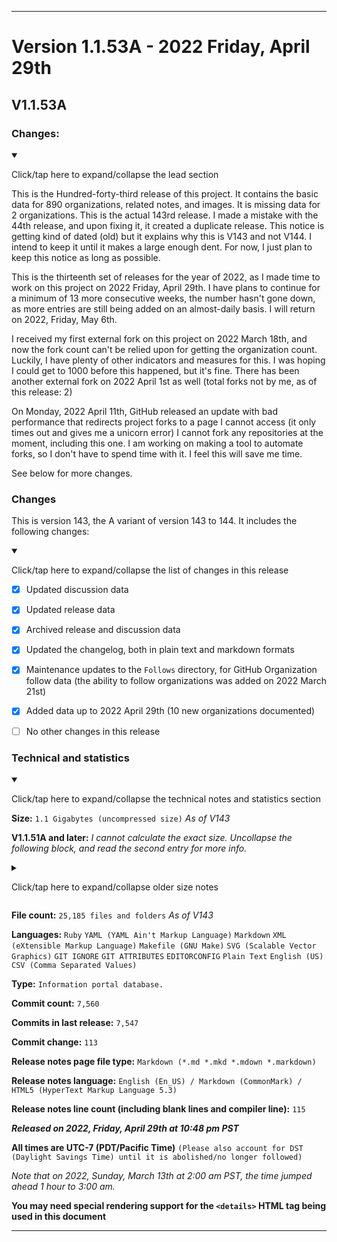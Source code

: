 ***

# Version 1.1.53A - 2022 Friday, April 29th

## V1.1.53A

### Changes:

<details open><summary><p lang="en">Click/tap here to expand/collapse the lead section</p></summary>

This is the Hundred-forty-third release of this project. It contains the basic data for 890 organizations, related notes, and images. It is missing data for 2 organizations. This is the actual 143rd release. I made a mistake with the 44th release, and upon fixing it, it created a duplicate release. This notice is getting kind of dated (old) but it explains why this is V143 and not V144. I intend to keep it until it makes a large enough dent. For now, I just plan to keep this notice as long as possible.

This is the thirteenth set of releases for the year of 2022, as I made time to work on this project on 2022 Friday, April 29th. I have plans to continue for a minimum of 13 more consecutive weeks, the number hasn't gone down, as more entries are still being added on an almost-daily basis. I will return on 2022, Friday, May 6th.

I received my first external fork on this project on 2022 March 18th, and now the fork count can't be relied upon for getting the organization count. Luckily, I have plenty of other indicators and measures for this. I was hoping I could get to 1000 before this happened, but it's fine. There has been another external fork on 2022 April 1st as well (total forks not by me, as of this release: 2)

On Monday, 2022 April 11th, GitHub released an update with bad performance that redirects project forks to a page I cannot access (it only times out and gives me a unicorn error) I cannot fork any repositories at the moment, including this one. I am working on making a tool to automate forks, so I don't have to spend time with it. I feel this will save me time. 

See below for more changes.

</details>

### Changes

This is version 143, the A variant of version 143 to 144. It includes the following changes:

<details open><summary><p>Click/tap here to expand/collapse the list of changes in this release</p></summary>

- [x] Updated discussion data

- [x] Updated release data

- [x] Archived release and discussion data

<!--
- [x] Updated security info
!-->

<!--
- [x] Updated the main `README.md` file
!-->

- [x] Updated the changelog, both in plain text and markdown formats

- [x] Maintenance updates to the `Follows` directory, for GitHub Organization follow data (the ability to follow organizations was added on 2022 March 21st)

<!--
- [x] Added the `ACRONYMS.md` file to list acronyms used on this project
!-->

<!--
- [x] Deleted 3 `IGNORE.md` files
!-->

<!--
- [x] Began adding support for 2022 data
!-->

- [x] Added data up to 2022 April 29th (10 new organizations documented)

- [ ] No other changes in this release

<!--
- [x] Updated Git navigation data
!-->

</details>

### Technical and statistics

<details open><summary><p lang="en">Click/tap here to expand/collapse the technical notes and statistics section</p></summary>

**Size:** `1.1 Gigabytes (uncompressed size)` _As of V143_

**V1.1.51A and later:** _I cannot calculate the exact size. Uncollapse the following block, and read the second entry for more info._

<details><summary><p lang="en">Click/tap here to expand/collapse older size notes</p></summary>

1. _Why is this release so much larger? **(V1.1.48A)** A large image file (8.137 megabytes) was used more than 2 times, and there was a significant increase in documentation, along with other large image files, and clones of the changelog and security log._

2. _I can no longer document the exact size of the project **(V1.1.51A)** the project has exceeded 1000 Megabytes in size, and I can't cover the size down to the exact megabyte anymore, as I don't have any Linux software to do this yet._

</details>

**File count:** `25,185 files and folders` _As of V143_

**Languages:** `Ruby` `YAML (YAML Ain't Markup Language)` `Markdown` `XML (eXtensible Markup Language)` `Makefile (GNU Make)` `SVG (Scalable Vector Graphics)` `GIT IGNORE` `GIT ATTRIBUTES` `EDITORCONFIG` `Plain Text` `English (US)` `CSV (Comma Separated Values)`

**Type:** `Information portal database.`

**Commit count:** `7,560`

**Commits in last release:** `7,547`

**Commit change:** `113`

**Release notes page file type:** `Markdown (*.md *.mkd *.mdown *.markdown)`

**Release notes language:** `English (En_US) / Markdown (CommonMark) / HTML5 (HyperText Markup Language 5.3)`

**Release notes line count (including blank lines and compiler line):** `115`

***Released on 2022, Friday, April 29th at 10:48 pm PST***

**All times are UTC-7 (PDT/Pacific Time)** `(Please also account for DST (Daylight Savings Time) until it is abolished/no longer followed)`

_Note that on 2022, Sunday, March 13th at 2:00 am PST, the time jumped ahead 1 hour to 3:00 am._

**You may need special rendering support for the `<details>` HTML tag being used in this document**

</details>

***
